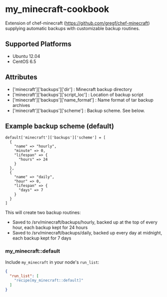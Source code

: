 # my_minecraft-cookbook

Extension of chef-minecraft (https://github.com/gregf/chef-minecraft) supplying automatic backups with customizable backup routines.

## Supported Platforms

- Ubuntu 12.04
- CentOS 6.5

## Attributes

- ['minecraft']['backups']['dir'] : Minecraft backup directory
- ['minecraft']['backups']['script_loc'] : Location of backup script
- ['minecraft']['backups']['name_format'] : Name format of tar backup archives
- ['minecraft']['backups']['scheme'] : Backup scheme. See below.

## Example backup scheme (default)

```
default['minecraft']['backups']['scheme'] = [
  {
    "name" => "hourly",
    "minute" => 0,
    "lifespan" => {
      "hours" => 24
    }
  },
  {
    "name" => "daily",
    "hour" => 0,
    "lifespan" => {
      "days" => 7
    }
  }
]
```
This will create two backup routines:

- Saved to /srv/minecraft/backups/hourly, backed up at the top of every hour, each backup kept for 24 hours
- Saved to /srv/minecraft/backups/daily, backed up every day at midnight, each backup kept for 7 days

### my_minecraft::default

Include `my_minecraft` in your node's `run_list`:

```json
{
  "run_list": [
    "recipe[my_minecraft::default]"
  ]
}
```
